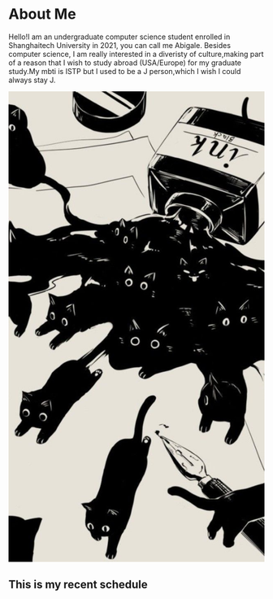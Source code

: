 # About Me
Hello!I am an undergraduate computer science student enrolled in Shanghaitech University in 2021, you can call me Abigale.
Besides computer science, I am really interested in a diveristy of culture,making part of a reason that I wish to study abroad (USA/Europe) for my graduate study.My mbti is ISTP but I used to be a J person,which I wish I could always stay J.


![cats](images/cat.jpeg)

## This is my recent schedule

